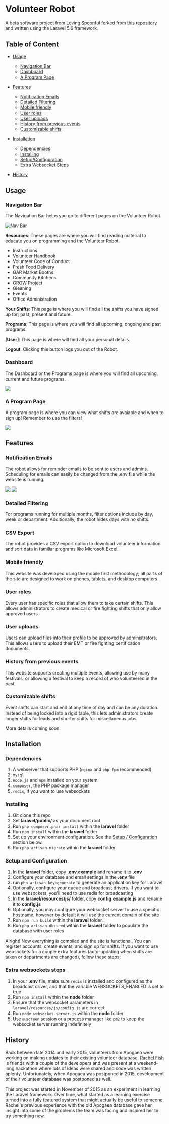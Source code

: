 # Volunteer Robot
A beta software project from Loving Spoonful forked from [this repository](https://github.com/playasoft/volunteers/) and written using the Laravel 5.6 framework.

## Table of Content

- [Usage](#usage)
  - [Navigation Bar](#navigation-bar)
  - [Dashboard](#dashboard)
  - [A Program Page](#a-program-page)
  
- [Features](#features)
  - [Notification Emails](#notification-emails)
  - [Detailed Filtering](#detailed-filtering)
  - [Mobile friendly](#mobile-friendly)
  - [User roles](#user-roles)
  - [User uploads](#user-uploads)
  - [History from previous events](#history-from-previous-events)
  - [Customizable shifts](#customizable-shifts)

- [Installation](#installation)
  - [Dependencies](#dependencies)
  - [Installing](#installing)
  - [Setup/Configuration](#setup-and-configuration)
  - [Extra Websocket Steps](#extra-websockets-steps)
  
 - [History](#history)

## Usage

### Navigation Bar

The Navigation Bar helps you go to different pages on the Volunteer Robot.

![Nav Bar](https://raw.githubusercontent.com/iamkahvi/volunteers/master/laravel/public/img/navbar.png)

**Resources**: These pages are where you will find reading material to educate you on programming and the Volunteer Robot.
- Instructions
- Volunteer Handbook
- Volunteer Code of Conduct
- Fresh Food Delivery
- GAR Market Booths
- Community Kitchens
- GROW Project
- Gleaning
- Events
- Office Administration

**Your Shifts**: This page is where you will find all the shifts you have signed up for; past, present and future.

**Programs**: This page is where you will find all upcoming, ongoing and past programs. 

**[User]**: This page is where will find all your personal details.

**Logout**: Clicking this button logs you out of the Robot.


### Dashboard

The Dashboard or the Programs page is where you will find all upcoming, current and future programs.

 <img src="https://raw.githubusercontent.com/iamkahvi/volunteers/master/laravel/public/img/Artboard%203.png">
    
### A Program Page

A program page is where you can view what shifts are avaiable and when to sign up! Remember to use the filters!

<img src="https://raw.githubusercontent.com/iamkahvi/volunteers/master/laravel/public/img/Artboard%201.png">

## Features

### Notification Emails
The robot allows for reminder emails to be sent to users and admins. Scheduling for emails can easily be changed from the .env file while the website is running.

<img src="https://raw.githubusercontent.com/iamkahvi/volunteers/master/laravel/public/img/Artboard%204.png">

<img src="https://github.com/iamkahvi/volunteers/blob/master/laravel/public/img/Welcome.png">

### Detailed Filtering
For programs running for multiple months, filter options include by day, week or department. Additionally, the robot hides days with no shifts.

### CSV Export
The robot provides a CSV export option to download volunteer information and sort data in familiar programs like Microsoft Excel.

### Mobile friendly
This website was developed using the mobile first methodology; all parts of the site are designed to work on phones, tablets, and desktop computers.

### User roles
Every user has specific roles that allow them to take certain shifts. This allows administrators to create medical or fire fighting shifts that only allow approved users.

### User uploads
Users can upload files into their profile to be approved by administrators. This allows users to upload their EMT or fire fighting certification documents.

### History from previous events
This website supports creating multiple events, allowing use by many festivals, or allowing a festival to keep a record of who volunteered in the past.

### Customizable shifts
Event shifts can start and end at any time of day and can be any duration. Instead of being locked into a rigid table, this lets administrators create longer shifts for leads and shorter shifts for miscellaneous jobs.

More details coming soon.

## Installation

### Dependencies

1. A webserver that supports PHP (```nginx``` and ```php-fpm``` recommended)
2. ```mysql```
3. ```node.js``` and ```npm``` installed on your system
4. ```composer```, the PHP package manager
5. ```redis```, if you want to use websockets


### Installing

1. Git clone this repo
2. Set **laravel/public/** as your document root
3. Run ```php composer.phar install``` within the **laravel** folder
4. Run ```npm install``` within the **laravel** folder  
5. Set up your environment configuration. See the [Setup / Configuration](#configuration) section below. 
6. Run ```php artisan migrate``` within the **laravel** folder


### Setup and Configuration

1. In the **laravel** folder, copy **.env.example** and rename it to **.env**
2. Configure your database and email settings in the **.env** file
3. run `php artisan key:generate` to generate an application key for Laravel
4. Optionally, configure your queue and broadcast drivers. If you want to use websockets, you'll need to use redis for broadcasting
5. In the **laravel/resources/js/** folder, copy **config.example.js** and rename it to **config.js**
6. Optionally, you may configure your websocket server to use a specific hostname, however by default it will use the current domain of the site
7. Run ```npm run build``` within the **laravel** folder.
8. Run ```php artisan db:seed``` within the **laravel** folder to populate the database with user roles


Alright! Now everything is compiled and the site is functional. You can register accounts, create events, and sign up for shifts.
If you want to use websockets for a couple extra features (auto-updating when shifts are taken or departments are changed), follow these steps:


### Extra websockets steps

1. In your **.env** file, make sure ```redis``` is installed and configured as the broadcast driver, and that the variable WEBSOCKETS_ENABLED is set to true
2. Run ```npm install``` within the **node** folder
3. Ensure that the websocket parameters in  ```laravel/resources/js/config.js``` are correct
4. Run ```node websocket-server.js``` within the **node** folder
5. Use a ```screen``` session or a process manager like ```pm2``` to keep the websocket server running indefinitely

## History

Back between late 2014 and early 2015, volunteers from Apogaea were working on making updates to their existing volunteer database. [Rachel Fish](https://github.com/itsrachelfish) is friends with a couple of the developers and was present at a weekend-long hackathon where lots of ideas were shared and code was written aplenty. Unfortunately, when Apogaea was postponed in 2015, development of their volunteer database was postponed as well.

This project was started in November of 2015 as an experiment in learning the Laravel framework. Over time, what started as a learning exercise turned into a fully featured system that might actually be useful to someone. Rachel's previous experience with the old Apogaea database gave her insight into some of the problems the team was facing and inspired her to try something new.
  
